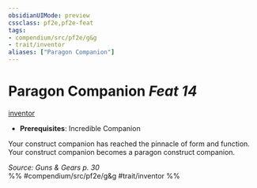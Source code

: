```yaml
---
obsidianUIMode: preview
cssclass: pf2e,pf2e-feat
tags:
- compendium/src/pf2e/g&g
- trait/inventor
aliases: ["Paragon Companion"]
---
```

# Paragon Companion  *Feat 14*  
[inventor](../../rules/traits/inventor-g-g.md)  

- **Prerequisites**: Incredible Companion

Your construct companion has reached the pinnacle of form and function. Your construct companion becomes a paragon construct companion.

*Source: Guns & Gears p. 30*  
%% #compendium/src/pf2e/g&g #trait/inventor %%